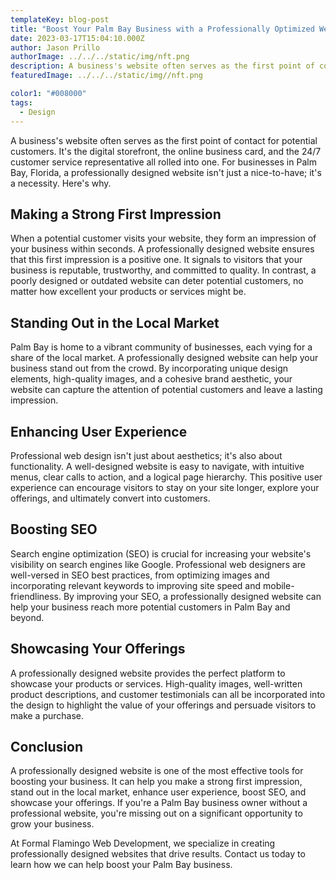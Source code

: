 ```yaml
---
templateKey: blog-post
title: "Boost Your Palm Bay Business with a Professionally Optimized Website"
date: 2023-03-17T15:04:10.000Z
author: Jason Prillo
authorImage: ../../../static/img/nft.png
description: A business's website often serves as the first point of contact for potential customers. It's the digital storefront, the online business card, and the 24/7 customer service representative all rolled into one. For businesses in Palm Bay, Florida, a professionally designed website isn't just a nice-to-have; it's a necessity.
featuredImage: ../../../static/img//nft.png

color1: "#008000"
tags:
  - Design
---
```




A business's website often serves as the first point of contact for potential customers. It's the digital storefront, the online business card, and the 24/7 customer service representative all rolled into one. For businesses in Palm Bay, Florida, a professionally designed website isn't just a nice-to-have; it's a necessity. Here's why.

## Making a Strong First Impression

When a potential customer visits your website, they form an impression of your business within seconds. A professionally designed website ensures that this first impression is a positive one. It signals to visitors that your business is reputable, trustworthy, and committed to quality. In contrast, a poorly designed or outdated website can deter potential customers, no matter how excellent your products or services might be.

## Standing Out in the Local Market

Palm Bay is home to a vibrant community of businesses, each vying for a share of the local market. A professionally designed website can help your business stand out from the crowd. By incorporating unique design elements, high-quality images, and a cohesive brand aesthetic, your website can capture the attention of potential customers and leave a lasting impression.

## Enhancing User Experience

Professional web design isn't just about aesthetics; it's also about functionality. A well-designed website is easy to navigate, with intuitive menus, clear calls to action, and a logical page hierarchy. This positive user experience can encourage visitors to stay on your site longer, explore your offerings, and ultimately convert into customers.

## Boosting SEO

Search engine optimization (SEO) is crucial for increasing your website's visibility on search engines like Google. Professional web designers are well-versed in SEO best practices, from optimizing images and incorporating relevant keywords to improving site speed and mobile-friendliness. By improving your SEO, a professionally designed website can help your business reach more potential customers in Palm Bay and beyond.

## Showcasing Your Offerings

A professionally designed website provides the perfect platform to showcase your products or services. High-quality images, well-written product descriptions, and customer testimonials can all be incorporated into the design to highlight the value of your offerings and persuade visitors to make a purchase.

## Conclusion

A professionally designed website is one of the most effective tools for boosting your business. It can help you make a strong first impression, stand out in the local market, enhance user experience, boost SEO, and showcase your offerings. If you're a Palm Bay business owner without a professional website, you're missing out on a significant opportunity to grow your business.

At Formal Flamingo Web Development, we specialize in creating professionally designed websites that drive results.
Contact us today to learn how we can help boost your Palm Bay business.
